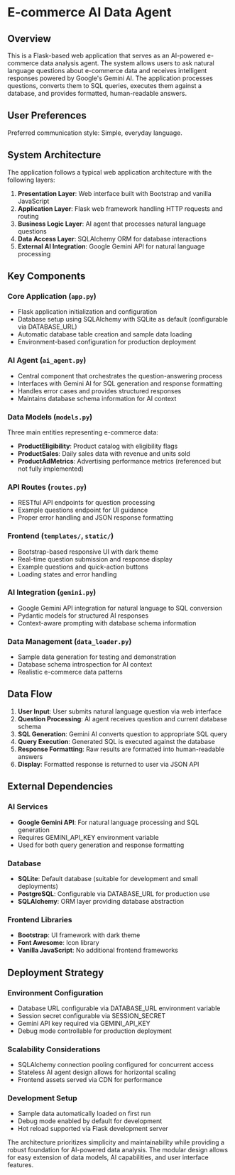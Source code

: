 # E-commerce AI Data Agent

## Overview

This is a Flask-based web application that serves as an AI-powered e-commerce data analysis agent. The system allows users to ask natural language questions about e-commerce data and receives intelligent responses powered by Google's Gemini AI. The application processes questions, converts them to SQL queries, executes them against a database, and provides formatted, human-readable answers.

## User Preferences

Preferred communication style: Simple, everyday language.

## System Architecture

The application follows a typical web application architecture with the following layers:

1. **Presentation Layer**: Web interface built with Bootstrap and vanilla JavaScript
2. **Application Layer**: Flask web framework handling HTTP requests and routing
3. **Business Logic Layer**: AI agent that processes natural language questions
4. **Data Access Layer**: SQLAlchemy ORM for database interactions
5. **External AI Integration**: Google Gemini API for natural language processing

## Key Components

### Core Application (`app.py`)
- Flask application initialization and configuration
- Database setup using SQLAlchemy with SQLite as default (configurable via DATABASE_URL)
- Automatic database table creation and sample data loading
- Environment-based configuration for production deployment

### AI Agent (`ai_agent.py`)
- Central component that orchestrates the question-answering process
- Interfaces with Gemini AI for SQL generation and response formatting
- Handles error cases and provides structured responses
- Maintains database schema information for AI context

### Data Models (`models.py`)
Three main entities representing e-commerce data:
- **ProductEligibility**: Product catalog with eligibility flags
- **ProductSales**: Daily sales data with revenue and units sold
- **ProductAdMetrics**: Advertising performance metrics (referenced but not fully implemented)

### API Routes (`routes.py`)
- RESTful API endpoints for question processing
- Example questions endpoint for UI guidance
- Proper error handling and JSON response formatting

### Frontend (`templates/`, `static/`)
- Bootstrap-based responsive UI with dark theme
- Real-time question submission and response display
- Example questions and quick-action buttons
- Loading states and error handling

### AI Integration (`gemini.py`)
- Google Gemini API integration for natural language to SQL conversion
- Pydantic models for structured AI responses
- Context-aware prompting with database schema information

### Data Management (`data_loader.py`)
- Sample data generation for testing and demonstration
- Database schema introspection for AI context
- Realistic e-commerce data patterns

## Data Flow

1. **User Input**: User submits natural language question via web interface
2. **Question Processing**: AI agent receives question and current database schema
3. **SQL Generation**: Gemini AI converts question to appropriate SQL query
4. **Query Execution**: Generated SQL is executed against the database
5. **Response Formatting**: Raw results are formatted into human-readable answers
6. **Display**: Formatted response is returned to user via JSON API

## External Dependencies

### AI Services
- **Google Gemini API**: For natural language processing and SQL generation
- Requires GEMINI_API_KEY environment variable
- Used for both query generation and response formatting

### Database
- **SQLite**: Default database (suitable for development and small deployments)
- **PostgreSQL**: Configurable via DATABASE_URL for production use
- **SQLAlchemy**: ORM layer providing database abstraction

### Frontend Libraries
- **Bootstrap**: UI framework with dark theme
- **Font Awesome**: Icon library
- **Vanilla JavaScript**: No additional frontend frameworks

## Deployment Strategy

### Environment Configuration
- Database URL configurable via DATABASE_URL environment variable
- Session secret configurable via SESSION_SECRET
- Gemini API key required via GEMINI_API_KEY
- Debug mode controllable for production deployment

### Scalability Considerations
- SQLAlchemy connection pooling configured for concurrent access
- Stateless AI agent design allows for horizontal scaling
- Frontend assets served via CDN for performance

### Development Setup
- Sample data automatically loaded on first run
- Debug mode enabled by default for development
- Hot reload supported via Flask development server

The architecture prioritizes simplicity and maintainability while providing a robust foundation for AI-powered data analysis. The modular design allows for easy extension of data models, AI capabilities, and user interface features.
